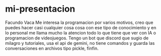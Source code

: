 # mi-presentacion
Facundo Vaca
Me interesa la programacion por varios motivos, creo que puedes hacer casi 
cualquier cosa cosa con ese tipo de conocimiento y en lo personal me llama
mucho la atencion todo lo que tiene que ver con IA o programacion de 
videojuegos. Tengo un bot que discord que sugio de milagro y tutoriales, 
usa el api de gemini, no tiene comandos y guarda las conversaciones en 
archivos tipo pickle, finfin.

 

